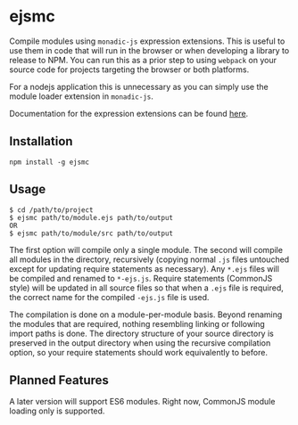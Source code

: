 # ejsmc
Compile modules using `monadic-js` expression extensions. This is useful to use them in code that will run in the browser or when developing a library to release to NPM. You can run this as a prior step to using `webpack` on your source code for projects targeting the browser or both platforms.

For a nodejs application this is unnecessary as you can simply use the module loader extension in `monadic-js`.

Documentation for the expression extensions can be found [here](https://github.com/joeldentici/monadic-js#do-notation--expression-extensions).

## Installation
`npm install -g ejsmc`

## Usage
```
$ cd /path/to/project
$ ejsmc path/to/module.ejs path/to/output
OR
$ ejsmc path/to/module/src path/to/output
```

The first option will compile only a single module. The second will compile all modules in the directory, recursively (copying normal `.js` files untouched except for updating require statements as necessary). Any `*.ejs` files will be compiled and renamed to `*-ejs.js`. Require statements (CommonJS style) will be updated in all source files so that when a `.ejs` file is required, the correct name for the compiled `-ejs.js` file is used.

The compilation is done on a module-per-module basis. Beyond renaming the modules that are required, nothing resembling linking or following import paths is done. The directory structure of your source directory is preserved in the output directory when using the recursive compilation option, so your require statements should work equivalently to before.

## Planned Features
A later version will support ES6 modules. Right now, CommonJS module loading only is supported.
